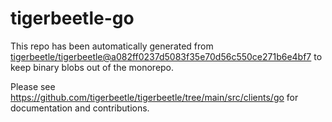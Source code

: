 # tigerbeetle-go
This repo has been automatically generated from
[tigerbeetle/tigerbeetle@a082ff0237d5083f35e70d56c550ce271b6e4bf7](https://github.com/tigerbeetle/tigerbeetle/commit/a082ff0237d5083f35e70d56c550ce271b6e4bf7)
to keep binary blobs out of the monorepo.

Please see
<https://github.com/tigerbeetle/tigerbeetle/tree/main/src/clients/go>
for documentation and contributions.